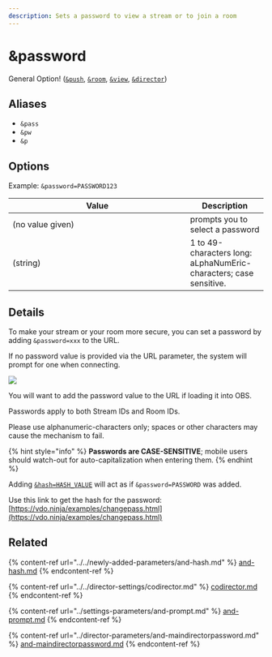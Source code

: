 ```yaml
---
description: Sets a password to view a stream or to join a room
---
```


# \&password

General Option! ([`&push`](../../source-settings/push.md), [`&room`](../../general-settings/room.md), [`&view`](../view-parameters/view.md), [`&director`](../../viewers-settings/director.md))

## Aliases

* `&pass`
* `&pw`
* `&p`

## Options

Example: `&password=PASSWORD123`

<table><thead><tr><th width="335">Value</th><th>Description</th></tr></thead><tbody><tr><td>(no value given)</td><td>prompts you to select a password</td></tr><tr><td>(string)</td><td>1 to 49-characters long: aLphaNumEric-characters; case sensitive.</td></tr></tbody></table>

## Details

To make your stream or your room more secure, you can set a password by adding `&password=xxx` to the URL.

If no password value is provided via the URL parameter, the system will prompt for one when connecting.

![](<../../.gitbook/assets/image (8) (4).png>)

You will want to add the password value to the URL if loading it into OBS.

Passwords apply to both Stream IDs and Room IDs.

Please use alphanumeric-characters only; spaces or other characters may cause the mechanism to fail.

{% hint style="info" %}
**Passwords are CASE-SENSITIVE**; mobile users should watch-out for auto-capitalization when entering them.
{% endhint %}

Adding [`&hash=HASH_VALUE`](../../newly-added-parameters/and-hash.md) will act as if `&password=PASSWORD` was added.

Use this link to get the hash for the password:\
[https://vdo.ninja/examples/changepass.html](https://vdo.ninja/examples/changepass.html)

## Related

{% content-ref url="../../newly-added-parameters/and-hash.md" %}
[and-hash.md](../../newly-added-parameters/and-hash.md)
{% endcontent-ref %}

{% content-ref url="../../director-settings/codirector.md" %}
[codirector.md](../../director-settings/codirector.md)
{% endcontent-ref %}

{% content-ref url="../settings-parameters/and-prompt.md" %}
[and-prompt.md](../settings-parameters/and-prompt.md)
{% endcontent-ref %}

{% content-ref url="../director-parameters/and-maindirectorpassword.md" %}
[and-maindirectorpassword.md](../director-parameters/and-maindirectorpassword.md)
{% endcontent-ref %}
